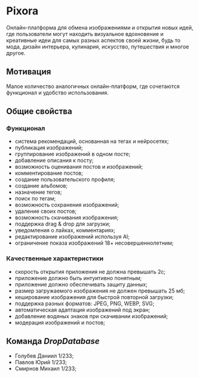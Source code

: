 # **Pixora**

Онлайн-платформа для обмена изображениями и открытия новых идей, где пользователи могут находить визуальное вдохновение и креативные идеи для самых разных аспектов своей жизни, будь то мода, дизайн интерьера, кулинария, искусство, путешествия и многое другое.

## Мотивация

Малое количество аналогичных онлайн-платформ, где сочетаются функционал и удобство использования.

## Общие свойства

### Функционал

- система рекомендаций, основанная на тегах и нейросетях;
- публикация изображений;
- группирование изображений в одном посте;
- добавление описания к посту;
- возможность оценивания постов и изображений;
- комментирование постов;
- создание пользовательского профиля;
- создание альбомов;
- назначение тегов;
- поиск по тегам;
- возможность сохранения изображений;
- удаление своих постов;
- возможность скачивания изображения;
- поддержка drag & drop для загрузки;
- уведомления о лайках, комментариях;
- редактирование изображений используя AI;
- ограничение показа изображений 18+ несовершеннолетним;

### Качественные характеристики

- скорость открытия приложения не должна превышать 2с;
- приложение должно быть интуитивно понятным;
- приложение должно обеспечивать защиту данных;
- размер загружаемого изображения не должен превышать 25 мб;
- кеширование изображения для быстрой повторной загрузки;
- поддержка разных форматов: JPEG, PNG, WEBP, SVG;
- автоматическая адаптация изображений под экран;
- добавление водяных знаков при скачивании изображений;
- модерация изображений и постов;

## Команда _DropDatabase_

- Голубев Даниил 1/233;
- Павлов Юрий 1/233;
- Смирнов Михаил 1/233;
